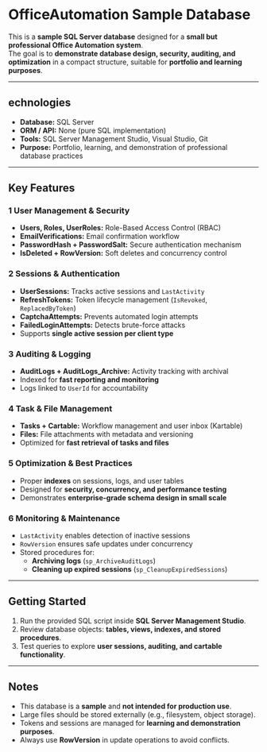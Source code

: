 # OfficeAutomation Sample Database

This is a **sample SQL Server database** designed for a **small but professional Office Automation system**.  
The goal is to **demonstrate database design, security, auditing, and optimization** in a compact structure, suitable for **portfolio and learning purposes**.

---

## echnologies

- **Database:** SQL Server  
- **ORM / API:** None (pure SQL implementation)  
- **Tools:** SQL Server Management Studio, Visual Studio, Git  
- **Purpose:** Portfolio, learning, and demonstration of professional database practices  

---

## Key Features

### 1 User Management & Security
- **Users, Roles, UserRoles:** Role-Based Access Control (RBAC)  
- **EmailVerifications:** Email confirmation workflow  
- **PasswordHash + PasswordSalt:** Secure authentication mechanism  
- **IsDeleted + RowVersion:** Soft deletes and concurrency control  

### 2 Sessions & Authentication
- **UserSessions:** Tracks active sessions and `LastActivity`  
- **RefreshTokens:** Token lifecycle management (`IsRevoked`, `ReplacedByToken`)  
- **CaptchaAttempts:** Prevents automated login attempts  
- **FailedLoginAttempts:** Detects brute-force attacks  
- Supports **single active session per client type**  

### 3 Auditing & Logging
- **AuditLogs + AuditLogs_Archive:** Activity tracking with archival  
- Indexed for **fast reporting and monitoring**  
- Logs linked to `UserId` for accountability  

### 4 Task & File Management
- **Tasks + Cartable:** Workflow management and user inbox (Kartable)  
- **Files:** File attachments with metadata and versioning  
- Optimized for **fast retrieval of tasks and files**  

### 5 Optimization & Best Practices
- Proper **indexes** on sessions, logs, and user tables  
- Designed for **security, concurrency, and performance testing**  
- Demonstrates **enterprise-grade schema design in small scale**  

### 6 Monitoring & Maintenance
- `LastActivity` enables detection of inactive sessions  
- `RowVersion` ensures safe updates under concurrency  
- Stored procedures for:
  - **Archiving logs** (`sp_ArchiveAuditLogs`)  
  - **Cleaning up expired sessions** (`sp_CleanupExpiredSessions`)  

---

## Getting Started

1. Run the provided SQL script inside **SQL Server Management Studio**.  
2. Review database objects: **tables, views, indexes, and stored procedures**.  
3. Test queries to explore **user sessions, auditing, and cartable functionality**.  

---

## Notes

- This database is a **sample** and **not intended for production use**.  
- Large files should be stored externally (e.g., filesystem, object storage).  
- Tokens and sessions are managed for **learning and demonstration purposes**.  
- Always use **RowVersion** in update operations to avoid conflicts.  
